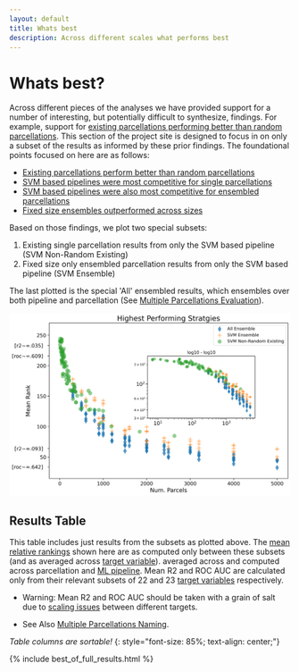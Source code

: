 ```yaml
---
layout: default
title: Whats best
description: Across different scales what performs best
---
```


# Whats best?

Across different pieces of the analyses we have provided support for a number of interesting, but potentially difficult to synthesize, findings.
For example, support for [existing parcellations performing better than random parcellations](./base_results.html).
This section of the project site is designed to focus in on only a subset of the results as informed by these prior findings.
The foundational points focused on here are as follows:

- [Existing parcellations perform better than random parcellations](./base_results.html)
- [SVM based pipelines were most competitive for single parcellations](./by_pipeline.html)
- [SVM based pipelines were also most competitive for ensembled parcellations](./ensemble_by_pipeline#inter-pipeline-comparison)
- [Fixed size ensembles outperformed across sizes](./ensemble_comparison#fixed-vs-across-sizes)

Based on those findings, we plot two special subsets:

1. Existing single parcellation results from only the SVM based pipeline (SVM Non-Random Existing)
2. Fixed size only ensembled parcellation results from only the SVM based pipeline (SVM Ensemble)

The last plotted is the special 'All' ensembled results, which ensembles
over both pipeline and parcellation (See [Multiple Parcellations Evaluation](./multiple_parcellations_setup#evaluation)).

![Best](https://raw.githubusercontent.com/sahahn/parc_scaling/master/analyze/Figures/Figure6.png)

## Results Table

This table includes just results from the subsets as plotted above.
The [mean relative rankings](./results_intro#mean-rank) shown here are 
as computed only between these subsets (and as  averaged across [target variable](./variables.html)).
averaged across  and computed across parcellation and [ML pipeline](./ml_pipelines.html).
Mean R2 and ROC AUC are calculated only from their relevant subsets
of 22 and 23 [target variables](./variables.html) respectively. 

- Warning: Mean R2 and ROC AUC should be taken with a grain of salt due to [scaling issues](./scaling_issues.html) between different targets.

- See Also [Multiple Parcellations Naming](./multiple_parcellations_setup#on-naming).

*Table columns are sortable!*
{: style="font-size: 85%; text-align: center;"}

{% include best_of_full_results.html %}

